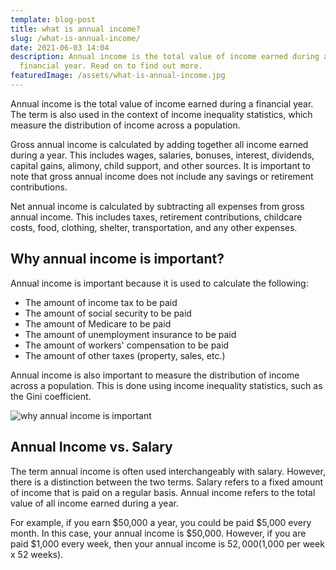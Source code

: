 ```yaml
---
template: blog-post
title: what is annual income?
slug: /what-is-annual-income/
date: 2021-06-03 14:04
description: Annual income is the total value of income earned during a
  financial year. Read on to find out more.
featuredImage: /assets/what-is-annual-income.jpg
---
```

Annual income is the total value of income earned during a financial year. The term is also used in the context of income inequality statistics, which measure the distribution of income across a population. 

Gross annual income is calculated by adding together all income earned during a year. This includes wages, salaries, bonuses, interest, dividends, capital gains, alimony, child support, and other sources. It is important to note that gross annual income does not include any savings or retirement contributions.

Net annual income is calculated by subtracting all expenses from gross annual income. This includes taxes, retirement contributions, childcare costs, food, clothing, shelter, transportation, and any other expenses.

## Why annual income is important?

Annual income is important because it is used to calculate the following:

* The amount of income tax to be paid
* The amount of social security to be paid
* The amount of Medicare to be paid
* The amount of unemployment insurance to be paid
* The amount of workers' compensation to be paid
* The amount of other taxes (property, sales, etc.)

Annual income is also important to measure the distribution of income across a population. This is done using income inequality statistics, such as the Gini coefficient.

![why annual income is important](/assets/why-annual-income-is-important.jpg "why annual income is important")

## Annual Income vs. Salary

The term annual income is often used interchangeably with salary. However, there is a distinction between the two terms. Salary refers to a fixed amount of income that is paid on a regular basis. Annual income refers to the total value of all income earned during a year.

For example, if you earn $50,000 a year, you could be paid $5,000 every month. In this case, your annual income is $50,000. However, if you are paid $1,000 every week, then your annual income is $52,000 ($1,000 per week x 52 weeks).